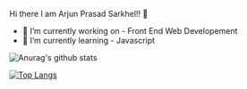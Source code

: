  Hi there I am Arjun Prasad Sarkhel!! 👋



- 🔭 I’m currently working on - Front End Web Developement
- 🌱 I’m currently learning - Javascript




![Anurag's github stats](https://github-readme-stats.vercel.app/api?username=ArjunPrasadSarkhel&show_icons=true&theme=gruvbox)

[![Top Langs](https://github-readme-stats.vercel.app/api/top-langs/?username=ArjunPrasadSarkhel)](https://github.com/anuraghazra/github-readme-stats)
